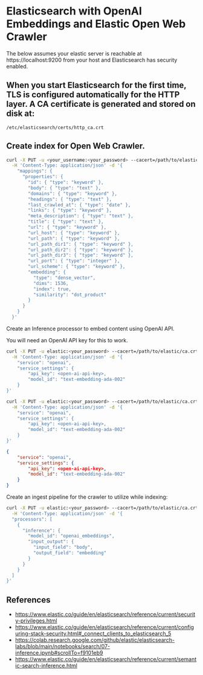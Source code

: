 # Elasticsearch with OpenAI Embeddings and Elastic Open Web Crawler

The below assumes your elastic server is reachable at https://localhost:9200 from your host and Elasticsearch has security enabled.

## When you start Elasticsearch for the first time, TLS is configured automatically for the HTTP layer. A CA certificate is generated and stored on disk at:
`/etc/elasticsearch/certs/http_ca.crt`

## Create index for Open Web Crawler.
```sh
curl -X PUT -u <your_username:<your_password> --cacert=/path/to/elastic/ca.crt https://localhost:9200/<your-index-name> \
  -H 'Content-Type: application/json' -d '{
    "mappings": {
      "properties": {
        "id": { "type": "keyword" },
        "body": { "type": "text" },
        "domains": { "type": "keyword" },
        "headings": { "type": "text" },
        "last_crawled_at": { "type": "date" },
        "links": { "type": "keyword" },
        "meta_description": { "type": "text" },
        "title": { "type": "text" },
        "url": { "type": "keyword" },
        "url_host": { "type": "keyword" },
        "url_path": { "type": "keyword" },
        "url_path_dir1": { "type": "keyword" },
        "url_path_dir2": { "type": "keyword" },
        "url_path_dir3": { "type": "keyword" },
        "url_port": { "type": "integer" },
        "url_scheme": { "type": "keyword" },
        "embedding": {
          "type": "dense_vector",
          "dims": 1536,
          "index": true,
          "similarity": "dot_product"
        }
      }
    }
  }'
```

Create an Inference processor to embed content using OpenAI API.

You will need an OpenAI API key for this to work.

```sh
curl -X PUT -u elastic:<your_password> --cacert=/path/to/elastic/ca.crt https://localhost:9200/_inference/text_embedding/openai_embeddings \
  -H 'Content-Type: application/json' -d '{
    "service": "openai",
    "service_settings": {
        "api_key": <open-ai-api-key>, 
        "model_id": "text-embedding-ada-002" 
    }
}'
```

```sh
curl -X PUT -u elastic:<your_password> --cacert=/path/to/elastic/ca.crt https://localhost:9200/<your-index-name> \
  -H 'Content-Type: application/json' -d '{
    "service": "openai",
    "service_settings": {
        "api_key": <open-ai-api-key>, 
        "model_id": "text-embedding-ada-002" 
    }
}'
```
```json
{
    "service": "openai",
    "service_settings": {
        "api_key": <open-ai-api-key>, 
        "model_id": "text-embedding-ada-002" 
    }
}
```

Create an ingest pipeline for the crawler to utilize while indexing:

```sh
curl -X PUT -u elastic:<your_password> --cacert=/path/to/elastic/ca.crt https://localhost:9200/_ingest/pipeline/openai_embeddings_pipeline \
  -H 'Content-Type: application/json' -d '{
  "processors": [
    {
      "inference": {
        "model_id": "openai_embeddings", 
        "input_output": { 
          "input_field": "body",
          "output_field": "embedding"
        }
      }
    }
  ]
}'
```


## References
- https://www.elastic.co/guide/en/elasticsearch/reference/current/security-privileges.html
- https://www.elastic.co/guide/en/elasticsearch/reference/current/configuring-stack-security.html#_connect_clients_to_elasticsearch_5
- https://colab.research.google.com/github/elastic/elasticsearch-labs/blob/main/notebooks/search/07-inference.ipynb#scrollTo=f9101eb9
- https://www.elastic.co/guide/en/elasticsearch/reference/current/semantic-search-inference.html
